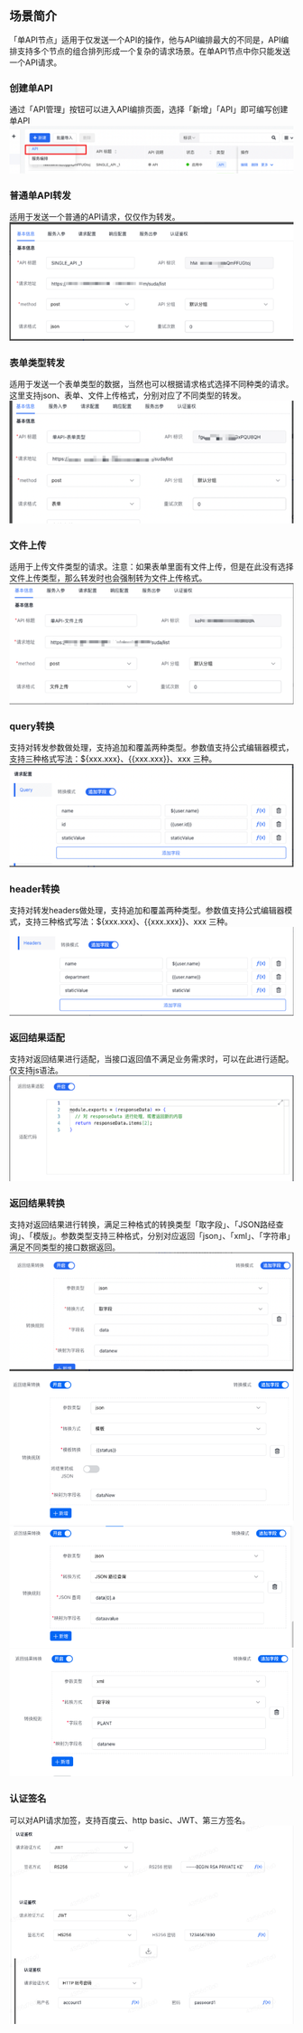 ## 场景简介
「单API节点」适用于仅发送一个API的操作，他与API编排最大的不同是，API编排支持多个节点的组合排列形成一个复杂的请求场景。在单API节点中你只能发送一个API请求。
### 创建单API
通过「API管理」按钮可以进入API编排页面，选择「新增」「API」即可编写创建单API
![](../../../static/img/服务编排/服务编排设计/单API节点演示/apiProxy.png)
### 普通单API转发
适用于发送一个普通的API请求，仅仅作为转发。
![](../../../static/img/服务编排/服务编排设计/单API节点演示/apiProxy01.png)
### 表单类型转发
适用于发送一个表单类型的数据，当然也可以根据请求格式选择不同种类的请求。这里支持json、表单、文件上传格式，分别对应了不同类型的转发。
![](../../../static/img/服务编排/服务编排设计/单API节点演示/apiProxy02.png)
### 文件上传
适用于上传文件类型的请求。注意：如果表单里面有文件上传，但是在此没有选择文件上传类型，那么转发时也会强制转为文件上传格式。
![](../../../static/img/服务编排/服务编排设计/单API节点演示/apiProxy03.png)
### query转换
支持对转发参数做处理，支持追加和覆盖两种类型。参数值支持公式编辑器模式，支持三种格式写法：${xxx.xxx}、{{xxx.xxx}}、xxx 三种。
![](../../../static/img/服务编排/服务编排设计/单API节点演示/apiProxy04.png)
### header转换
支持对转发headers做处理，支持追加和覆盖两种类型。参数值支持公式编辑器模式，支持三种格式写法：${xxx.xxx}、{{xxx.xxx}}、xxx 三种。
![](../../../static/img/服务编排/服务编排设计/单API节点演示/apiProxy05.png)
### 返回结果适配
支持对返回结果进行适配，当接口返回值不满足业务需求时，可以在此进行适配。仅支持js语法。
![](../../../static/img/服务编排/服务编排设计/单API节点演示/apiProxy06.png)
### 返回结果转换
支持对返回结果进行转换，满足三种格式的转换类型「取字段」、「JSON路经查询」、「模版」。参数类型支持三种格式，分别对应返回「json」、「xml」、「字符串」满足不同类型的接口数据返回。
![](../../../static/img/服务编排/服务编排设计/单API节点演示/apiProxy07.png)
![](../../../static/img/服务编排/服务编排设计/单API节点演示/apiProxy09.png)
![](../../../static/img/服务编排/服务编排设计/单API节点演示/apiProxy10.png)
![](../../../static/img/服务编排/服务编排设计/单API节点演示/apiProxy11.png)
### 认证签名
可以对API请求加签，支持百度云、http basic、JWT、第三方签名。
![](../../../static/img/服务编排/服务编排设计/单API节点演示/apiProxy08.png)